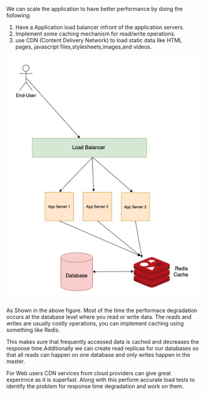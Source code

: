 We can scale the application to have better performance by doing the following:

1. Have a Application load balancer infront of the application servers.
2. Implement some caching mechanism for read/write operations.
3. use CDN (Content Delivery Network) to load static data like HTML pages, javascript files,stylesheets,images,and videos.

![Architecture](./api-architecture.jpg)

As Shown in the above figure. Most of the time the performace degradation occurs at the database level where you read or write data. The reads and writes are usually costly operations, you can implement caching using something like Redis.

This makes sure that frequently accessed data is cached and decreases the response time.Additionally we can create read replicas for our databases so that all reads can happen on one database and only writes happen in the master.

For Web users CDN services from cloud providers can give great experirnce as it is superfast. Along with this perform accurate load tests to identify the problem for response time degradation and work on them.


